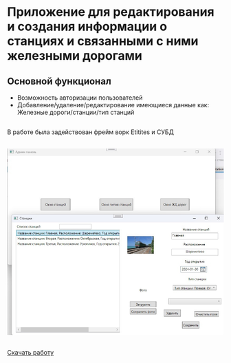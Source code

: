 # Приложение для редактирования и создания информации о станциях и связанными с ними железными дорогами

## Основной функционал
- Возможность авторизации пользователей
- Добавление/удаление/редактирование имеющиеся данные как: Железные дороги/станции/тип станций
##
В работе была задействован фрейм ворк Etitites и СУБД
##
![](https://github.com/TimurTantave/Rails/blob/main/vE8obx8uQzE.jpg?raw=true)
##
[Скачать работу](https://github.com/TimurTantave/Rails/blob/main/dob.rar)
